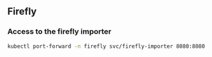 ## Firefly

### Access to the firefly importer
 ```bash
 kubectl port-forward -n firefly svc/firefly-importer 8080:8080
 ```